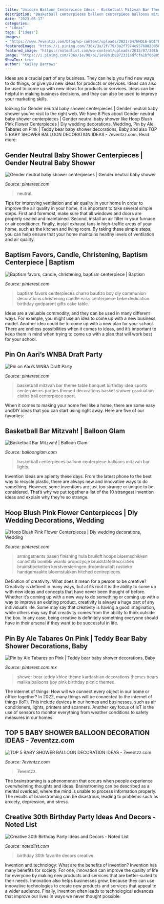 ```yaml
---
title: "Unicorn Balloon Centerpiece Ideas - Basketball Mitzvah Bar Theme Table Banquet Birthday Idea Sports Centerpieces Parties Themed Decorations Basket Shower Graduation Cloths Ball Centerpiece Sport"
description: "Basketball centerpieces balloon centerpiece balloons mitzvah bar lights"
date: "2023-05-17"
categories:
- "ideas"
tags: ["ideas"]
images:
- "https://www.7eventzz.com/blog/wp-content/uploads/2021/04/WHOLE-EDITE-3.jpg"
featuredImage: "https://i.pinimg.com/736x/3a/2f/79/3a2f7974e957680208589626ff6370ed.jpg"
featured_image: "https://notedlist.com/wp-content/uploads/2015/07/30th-birthday-party-ideas/4-30th-birthday-party-ideas.jpg"
image: "https://i.pinimg.com/736x/1e/98/b1/1e98b1b8872331adfcfa1bf068054cb2.jpg"
ShowToc: true
author: "Kailey Barrows"
---
```



Ideas are a crucial part of any business. They can help you find new ways to do things, or give you new ideas for products or services. Ideas can also be used to come up with new ideas for products or services. Ideas can be helpful in making business decisions, and they can also be used to improve your marketing skills.

	

		
looking for Gender neutral baby shower centerpieces | Gender neutral baby shower you've visit to the right web. We have 8 Pics about Gender neutral baby shower centerpieces | Gender neutral baby shower like Hoop Blush Pink Flower Centerpieces | Diy wedding decorations, Wedding, Pin by Ale Tabares on Pink | Teddy bear baby shower decorations, Baby and also TOP 5 BABY SHOWER BALLOON DECORATION IDEAS - 7eventzz.com. Read more:
		
    
## Gender Neutral Baby Shower Centerpieces | Gender Neutral Baby Shower

<img loading=lazy src="https://i.pinimg.com/736x/38/06/48/380648ffaa4d8c562c0a406945834906.jpg" onerror="this.onerror=null;this.src='https://tse4.mm.bing.net/th?id=OIP.hhkDe4HIUmRLXhXL35fhSwHaMW&amp;pid=15.1';" alt="Gender neutral baby shower centerpieces | Gender neutral baby shower">

_Source: pinterest.com_

>neutral. 

	

Tips for improving ventilation and air quality in your home
In order to improve the air quality in your home, it is important to take several simple steps. First and foremost, make sure that all windows and doors are properly sealed and maintained. Second, install an air filter in your furnace or air conditioner. Finally, install exhaust fans in high-traffic areas of your home, such as the kitchen and living room. By taking these simple steps, you can help ensure that your home maintains healthy levels of ventilation and air quality.

    
## Baptism Favors, Candle, Christening, Baptism Centerpiece | Baptism

<img loading=lazy src="https://i.pinimg.com/736x/3a/2f/79/3a2f7974e957680208589626ff6370ed.jpg" onerror="this.onerror=null;this.src='https://tse3.mm.bing.net/th?id=OIP.yjI2au_tFV7qsHWWRoreDAHaNK&amp;pid=15.1';" alt="Baptism favors, candle, christening, baptism centerpiece | Baptism">

_Source: pinterest.com_

>baptism favors centerpieces charro bautizo boy diy communion decorations christening candle easy centerpiece bebe dedication birthday godparent gifts cake table. 

	

Ideas are a valuable commodity, and they can be used in many different ways. For example, you might use an idea to come up with a new business model. Another idea could be to come up with a new plan for your school. There are endless possibilities when it comes to ideas, and it’s important to keep them in mind when trying to come up with a plan that will work best for your school.

    
## Pin On Aari’s WNBA Draft Party

<img loading=lazy src="https://i.pinimg.com/736x/e1/52/e0/e152e023211ea1aa1a8ba412aef34d31.jpg" onerror="this.onerror=null;this.src='https://tse2.mm.bing.net/th?id=OIP.59_VHgOTuZQHLptf2bBUCgAAAA&amp;pid=15.1';" alt="Pin on Aari’s WNBA Draft Party">

_Source: pinterest.com_

>basketball mitzvah bar theme table banquet birthday idea sports centerpieces parties themed decorations basket shower graduation cloths ball centerpiece sport. 

	

When it comes to making your home feel like a home, there are some easy andDIY ideas that you can start using right away. Here are five of our favorites: 

    
## Basketball Bar Mitzvah! | Balloon Glam

<img loading=lazy src="https://www.balloonglam.com/wp-content/uploads/2018/02/Basketball-centerpiece.jpg" onerror="this.onerror=null;this.src='https://tse2.mm.bing.net/th?id=OIP.ljoNymXllw2l6aFal8t4cAHaNb&amp;pid=15.1';" alt="Basketball Bar Mitzvah! | Balloon Glam">

_Source: balloonglam.com_

>basketball centerpieces balloon centerpiece balloons mitzvah bar lights. 

	

Invention ideas are aplenty these days. From the latest phone to the best way to recycle plastic, there are always new and innovative ways to do something. However, some inventions are just too strange or unique to be considered. That’s why we put together a list of the 10 strangest invention ideas and explain why they’re so strange.

    
## Hoop Blush Pink Flower Centerpieces | Diy Wedding Decorations, Wedding

<img loading=lazy src="https://i.pinimg.com/736x/1e/98/b1/1e98b1b8872331adfcfa1bf068054cb2.jpg" onerror="this.onerror=null;this.src='https://tse3.mm.bing.net/th?id=OIP.pupuleZf8NPuq21Okg11uQHaJ3&amp;pid=15.1';" alt="Hoop Blush Pink Flower Centerpieces | Diy wedding decorations, Wedding">

_Source: pinterest.com_

>arrangements pasen finishing hula bruiloft hoops bloemschikken canastilla bombki wianki propozycje bruidstafeldecoraties bruidsboeketten kerstversieringen droombruiloft rustieke handgemaakte bloemstukken hitched centrepieces. 

	

Definition of creativity: What does it mean for a person to be creative?
Creativity is defined in many ways, but at its root it is the ability to come up with new ideas and concepts that have never been thought of before. Whether it’s coming up with a new way to do something or coming up with a way to improve an existing product, creativity is always a huge part of any individual’s life. Some may say that creativity is having a good imagination, while others may say that creativity comes from the ability to think outside the box. In any case, being creative is definitely something everyone should have in their arsenal if they want to be successful in life.

    
## Pin By Ale Tabares On Pink | Teddy Bear Baby Shower Decorations, Baby

<img loading=lazy src="https://i.pinimg.com/736x/5b/45/2c/5b452cf01c05dfc9f7c01ce93d97480c.jpg" onerror="this.onerror=null;this.src='https://tse1.mm.bing.net/th?id=OIP.-KN0I4bFamUJKnXc72KfwQHaQB&amp;pid=15.1';" alt="Pin by Ale Tabares on Pink | Teddy bear baby shower decorations, Baby">

_Source: pinterest.com.mx_

>shower bear teddy khloe theme kardashian decorations themes bears malika balloons boy pink birthday picnic themed. 

	

The internet of things: How will we connect every object in our home or office together?
In 2022, many things will be connected to the internet of things (IoT). This include devices in our homes and businesses, such as air conditioners, lights, printers and scanners. Another key focus of IoT is the use of sensors to monitor everything from weather conditions to safety measures in our homes.

    
## TOP 5 BABY SHOWER BALLOON DECORATION IDEAS - 7eventzz.com

<img loading=lazy src="https://www.7eventzz.com/blog/wp-content/uploads/2021/04/WHOLE-EDITE-3.jpg" onerror="this.onerror=null;this.src='https://tse1.mm.bing.net/th?id=OIP.W86bA1mpw4Kr7zc-KH2GCwHaHa&amp;pid=15.1';" alt="TOP 5 BABY SHOWER BALLOON DECORATION IDEAS - 7eventzz.com">

_Source: 7eventzz.com_

>7eventzz. 

	

The brainstroming is a phenomenon that occurs when people experience overwhelming thoughts and ideas. Brainstroming can be described as a mental overload, where the mind is unable to process information properly. The results of brainstroming can be disastrous, leading to problems such as anxiety, depression, and stress.

    
## Creative 30th Birthday Party Ideas And Decors - Noted List

<img loading=lazy src="https://notedlist.com/wp-content/uploads/2015/07/30th-birthday-party-ideas/4-30th-birthday-party-ideas.jpg" onerror="this.onerror=null;this.src='https://tse2.mm.bing.net/th?id=OIP.-XqlcJxxt05MxdPqg6WMwgHaLH&amp;pid=15.1';" alt="Creative 30th Birthday Party Ideas and Decors - Noted List">

_Source: notedlist.com_

>birthday 30th favorite decors creative. 

	

Invention and technology: What are the benefits of invention?
Invention has many benefits for society. For one, innovation can improve the quality of life for everyone by making new products and services that are better-suited to their needs. Innovation also helps businesses grow, because they can use innovative technologies to create new products and services that appeal to a wider audience. Finally, invention often leads to technological advances that improve our lives in ways we never thought possible.

